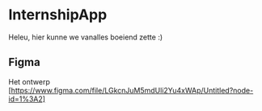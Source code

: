 # InternshipApp

Heleu, hier kunne we vanalles boeiend zette :)

## Figma

Het ontwerp [https://www.figma.com/file/LGkcnJuM5mdUli2Yu4xWAp/Untitled?node-id=1%3A2]
